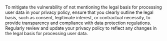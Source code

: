 To mitigate the vulnerability of not mentioning the legal basis for processing user data in your privacy policy, ensure that you clearly outline the legal basis, such as consent, legitimate interest, or contractual necessity, to provide transparency and compliance with data protection regulations. Regularly review and update your privacy policy to reflect any changes in the legal basis for processing user data.